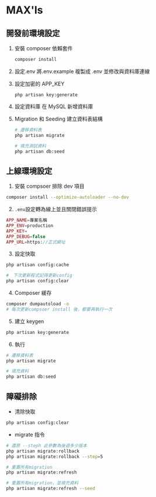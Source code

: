 # MAX'Is

## 開發前環境設定

1. 安裝 composer 依賴套件

    ```bash
    composer install
    ```

2. 設定.env
   將.env.example 複製成 .env 並修改與資料庫連線

3. 設定加密的 APP_KEY

    ```bash=
    php artisan key:generate
    ```

4. 設定資料庫
   在 MySQL 新增資料庫

5. Migration 和 Seeding 建立資料表結構

    ```bash
    # 遷移資料表
    php artisan migrate

    # 填充測試資料
    php artisan db:seed
    ```

## 上線環境設定

1. 安裝 compsoer 排除 dev 項目

```bash
composer install --optimize-autoloader --no-dev
```

2. `.env`設定轉為線上並且關閉錯誤提示

```php
APP_NAME=專案名稱
APP_ENV=production
APP_KEY=
APP_DEBUG=false
APP_URL=https://正式網址
```

3. 設定快取

```bash
php artisan config:cache

#　下次更新程式記得更新config
php artisan config:clear
```

4. Composer 緩存

```bash
composer dumpautoload -o
# 每次更新compsoer install 後，都要再執行一次
```

5. 建立 keygen

```bash
php artisan key:generate
```

6. 執行

```bash
# 遷移資料表
php artisan migrate

# 填充資料
php artisan db:seed
```

## 障礙排除

-   清除快取

```bash
php artisan config:clear
```

-   migrate 指令

```bash
# 還原 --steph 此參數為後退多少版本
php artisan migrate:rollback
php artisan migrate:rollback --step=5

# 重置所有migration
php artisan migrate:refresh

# 重置所有migration，並填充資料
php artisan migrate:refresh --seed
```
